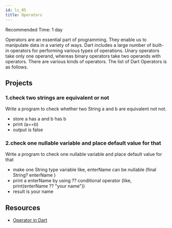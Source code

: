 ```yaml
---
id: ls_05
title: Operators
---
```


Recommended Time: 1 day

Operators are an essential part of programming. They enable us to manipulate data in a variety of ways.
Dart includes a large number of built-in operators for performing various types of operations. Unary operators take only one operand, whereas binary operators take two operands with operators. There are various kinds of operators. The list of Dart Operators is as follows.

## Projects

### 1.check two strings are equivalent or not

Write a program to check whether two String a and b are equivalent not not.

- store a has a and b has b
- print (a==b)
- output is false

### 2.check one nullable variable and place default value for that 

Write a program to check one nullable variable and place default value for that

- make one String type variable like, enterName can be nullable (final String? enterName )
- print a enterName by using ?? conditional operator (like, print(enterName ?? "your name"))
- result is your name


## Resources

- [Operator in Dart](https://api.flutter.dev/flutter/dart-core/int/operator_bitwise_and.html)